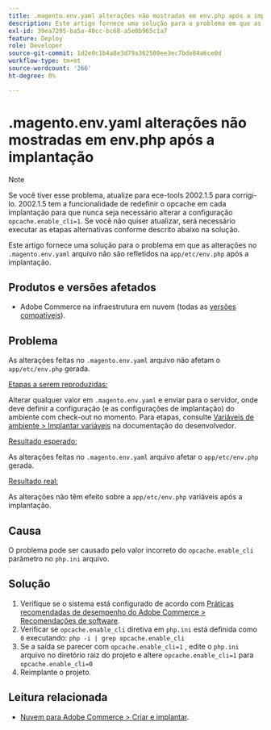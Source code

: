 ```yaml
---
title: .magento.env.yaml alterações não mostradas em env.php após a implantação
description: Este artigo fornece uma solução para o problema em que as alterações no arquivo .magento.env.yaml não são refletidas em app/etc/env.php após a implantação.
exl-id: 39ea7295-ba5a-40cc-bc68-a5e0b965c1a7
feature: Deploy
role: Developer
source-git-commit: 1d2e0c1b4a8e3d79a362500ee3ec7bde84a6ce0d
workflow-type: tm+mt
source-wordcount: '266'
ht-degree: 0%

---
```


# .magento.env.yaml alterações não mostradas em env.php após a implantação

>[!NOTE]
>
>Se você tiver esse problema, atualize para ece-tools 2002.1.5 para corrigi-lo. 2002.1.5 tem a funcionalidade de redefinir o opcache em cada implantação para que nunca seja necessário alterar a configuração `opcache.enable_cli=1`. Se você não quiser atualizar, será necessário executar as etapas alternativas conforme descrito abaixo na solução.

Este artigo fornece uma solução para o problema em que as alterações no `.magento.env.yaml` arquivo não são refletidos na `app/etc/env.php` após a implantação.

## Produtos e versões afetados

* Adobe Commerce na infraestrutura em nuvem (todas as [versões compatíveis](https://magento.com/sites/default/files/magento-software-lifecycle-policy.pdf)).

## Problema

As alterações feitas no `.magento.env.yaml` arquivo não afetam o `app/etc/env.php` gerada.

<u>Etapas a serem reproduzidas:</u>

Alterar qualquer valor em `.magento.env.yaml` e enviar para o servidor, onde deve definir a configuração (e as configurações de implantação) do ambiente com check-out no momento. Para etapas, consulte [Variáveis de ambiente > Implantar variáveis](https://devdocs.magento.com/cloud/env/variables-deploy.html) na documentação do desenvolvedor.

<u>Resultado esperado:</u>

As alterações feitas no `.magento.env.yaml` arquivo afetar o `app/etc/env.php` gerada.

<u>Resultado real:</u>

As alterações não têm efeito sobre a `app/etc/env.php` variáveis após a implantação.

## Causa

O problema pode ser causado pelo valor incorreto do `opcache.enable_cli` parâmetro no `php.ini` arquivo.

## Solução

1. Verifique se o sistema está configurado de acordo com [Práticas recomendadas de desempenho do Adobe Commerce > Recomendações de software](https://devdocs.magento.com/guides/v2.4/performance-best-practices/software.html).
1. Verificar se `opcache.enable_cli` diretiva em `php.ini` está definida como `0` executando: `php -i | grep opcache.enable_cli`
1. Se a saída se parecer com `opcache.enable_cli=1` , edite o `php.ini` arquivo no diretório raiz do projeto e altere `opcache.enable_cli=1` para `opcache.enable_cli=0`
1. Reimplante o projeto.

## Leitura relacionada

* [Nuvem para Adobe Commerce > Criar e implantar](https://devdocs.magento.com/cloud/project/magento-env-yaml.html).
